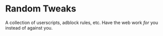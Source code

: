 # Random Tweaks
A collection of userscripts, adblock rules, etc. Have the web work _for_ you instead of against you.
